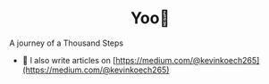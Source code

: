 <h1 align="center"> Yoo👋</h1>

<p>A journey of a Thousand Steps</p>




- 📝 I also write articles on [https://medium.com/@kevinkoech265](https://medium.com/@kevinkoech265)


